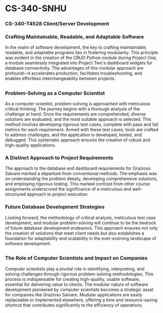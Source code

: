 # CS-340-SNHU
### CS-340-T4528 Client/Server Development 

### Crafting Maintainable, Readable, and Adaptable Software
In the realm of software development, the key to crafting maintainable, readable, and adaptable programs lies in fostering modularity. This principle was evident in the creation of the CRUD Python module during Project One, a module seamlessly integrated into Project Two's dashboard widgets for database connectivity. The advantages of this modular approach are profound—it accelerates production, facilitates troubleshooting, and enables effortless interchangeability between projects.

## 
### Problem-Solving as a Computer Scientist
As a computer scientist, problem-solving is approached with meticulous critical thinking. The journey begins with a thorough analysis of the challenge at hand. Once the requirements are comprehended, diverse solutions are evaluated, and the most suitable approach is selected. This method involves developing rigorous test cases, complete with pass and fail metrics for each requirement. Armed with these test cases, tools are crafted to address challenges, and the application is developed, tested, and debugged. This systematic approach ensures the creation of robust and high-quality applications.

### A Distinct Approach to Project Requirements
The approach to the database and dashboard requirements for Grazioso Salvare marked a departure from conventional methods. The emphasis was on understanding the problem deeply, developing comprehensive solutions, and employing rigorous testing. This marked contrast from other course assignments underscored the significance of a meticulous and well-structured approach to project execution.

### Future Database Development Strategies
Looking forward, the methodology of critical analysis, meticulous test case development, and modular problem-solving will continue to be the bedrock of future database development endeavors. This approach ensures not only the creation of solutions that meet client needs but also establishes a foundation for adaptability and scalability in the ever-evolving landscape of software development.

##
### The Role of Computer Scientists and Impact on Companies
Computer scientists play a pivotal role in identifying, interpreting, and solving challenges through rigorous problem-solving methodologies. This process is indispensable for creating high-quality, usable software, essential for delivering value to clients. The modular nature of software development pioneered by computer scientists becomes a strategic asset for companies like Grazioso Salvare. Modular applications are easily replaceable or implemented elsewhere, offering a time and resource-saving shortcut that contributes significantly to the efficiency of operations.

